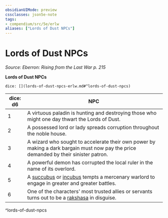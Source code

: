 ```yaml
---
obsidianUIMode: preview
cssclasses: json5e-note
tags:
- compendium/src/5e/erlw
aliases: ["Lords of Dust NPCs"]
---
```

# Lords of Dust NPCs
*Source: Eberron: Rising from the Last War p. 215* 

**Lords of Dust NPCs**

`dice: [](lords-of-dust-npcs-erlw.md#^lords-of-dust-npcs)`

| dice: d6 | NPC |
|----------|-----|
| 1 | A virtuous paladin is hunting and destroying those who might one day thwart the Lords of Dust. |
| 2 | A possessed lord or lady spreads corruption throughout the noble house. |
| 3 | A wizard who sought to accelerate their own power by making a dark bargain must now pay the price demanded by their sinister patron. |
| 4 | A powerful demon has corrupted the local ruler in the name of its overlord. |
| 5 | A [succubus](/3-Mechanics/CLI/bestiary/fiend/succubus.md) or [incubus](/3-Mechanics/CLI/bestiary/fiend/incubus.md) tempts a mercenary warlord to engage in greater and greater battles. |
| 6 | One of the characters' most trusted allies or servants turns out to be a [rakshasa](/3-Mechanics/CLI/bestiary/fiend/rakshasa.md) in disguise. |
^lords-of-dust-npcs